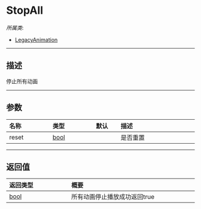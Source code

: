 # StopAll

*所属类*:
* [LegacyAnimation](/Api/Classes/Animation/LegacyAnimation.md)
------------------------------------------------------------------------------------------
## 描述

停止所有动画

------------------------------------------------------------------------------------------
## 参数

|<div style="width:100px">名称</div>|<div style="width:100px">类型</div>|<div style="width:50px">默认</div>|<div style="width:350px">描述</div>|
|:---|:---|:---|:---|
|reset|[bool](/Api/DataType/Bool.md)||是否重置|

------------------------------------------------------------------------------------------
## 返回值

|<div style="width:150px">返回类型</div>|<div style="width:520px">概要</div>|
|:---|:---|
|[bool](/Api/DataType/Bool.md)|所有动画停止播放成功返回true|
